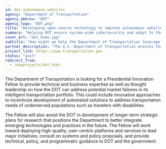 ```yaml
---
id: dot-autonomous-vehicles
agency: "Department of Transportation"
agency_abbrev: "DOT"
agency_logo: "DOT.png"
title: "Developing open-source technology to improve autonomous vehicle safety, efficiency, and mobility"
summary: "Helping DOT ensure system-wide cybersecurity and adapt to the challenges and opportunities that autonomous vehicles and aerial systems offer"
cover_art: "dot_home.jpg"
subtitle: "How might we help the Department of Transportation leverage emerging technologies to make our cities and transportation systems safer?"
partner_description: "The U.S. Department of Transportation ensures that our nation has the safest, most efficient and modern transportation system in the world; that improves the quality of life for all American people and communities, from rural to urban, and increases the productivity and competitiveness of American workers and businesses."
project_link: https://www.transportation.gov
status: "past"
redirect_from:
  - /newprojects/dot.html
---
```


The Department of Transportation is looking for a Presidential Innovation Fellow to provide technical and business expertise as well as thought leadership on how the DOT can address potential market failures in its intelligent transportation portfolio. This could include innovative approaches to incentivize development of automated solutions to address transportation needs of underserved populations such as travelers with disabilities.

The Fellow will also assist the DOT in development of longer-term strategic plans for research that positions the Department to better integrate emerging technologies and practices in the future. The Fellow will work toward deploying high-quality, user-centric platforms and services to lead major initiatives, consult on systems and policy proposals, and provide technical, policy, and programmatic guidance to DOT and the government.
